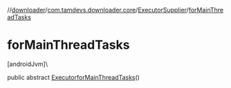 //[downloader](../../../index.md)/[com.tamdevs.downloader.core](../index.md)/[ExecutorSupplier](index.md)/[forMainThreadTasks](for-main-thread-tasks.md)

# forMainThreadTasks

[androidJvm]\

public abstract [Executor](https://developer.android.com/reference/kotlin/java/util/concurrent/Executor.html)[forMainThreadTasks](for-main-thread-tasks.md)()
